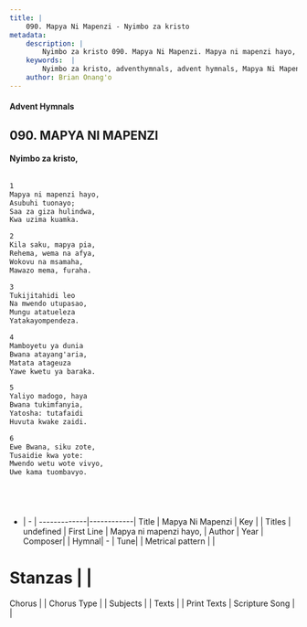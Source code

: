 ```yaml
---
title: |
    090. Mapya Ni Mapenzi - Nyimbo za kristo
metadata:
    description: |
        Nyimbo za kristo 090. Mapya Ni Mapenzi. Mapya ni mapenzi hayo,  Asubuhi tuonayo;  Saa za giza hulindwa,  Kwa uzima kuamka.   
    keywords:  |
        Nyimbo za kristo, adventhymnals, advent hymnals, Mapya Ni Mapenzi, Mapya ni mapenzi hayo, . 
    author: Brian Onang'o
---
```


#### Advent Hymnals
## 090. MAPYA NI MAPENZI
####  Nyimbo za kristo,

```txt

1
Mapya ni mapenzi hayo, 
Asubuhi tuonayo; 
Saa za giza hulindwa, 
Kwa uzima kuamka. 

2
Kila saku, mapya pia, 
Rehema, wema na afya, 
Wokovu na msamaha, 
Mawazo mema, furaha. 

3
Tukijitahidi leo 
Na mwendo utupasao, 
Mungu atatueleza 
Yatakayompendeza. 

4
Mamboyetu ya dunia 
Bwana atayang'aria, 
Matata atageuza 
Yawe kwetu ya baraka. 

5
Yaliyo madogo, haya 
Bwana tukimfanyia, 
Yatosha: tutafaidi 
Huvuta kwake zaidi. 

6
Ewe Bwana, siku zote, 
Tusaidie kwa yote: 
Mwendo wetu wote vivyo, 
Uwe kama tuombavyo.






```

- |   -  |
-------------|------------|
Title | Mapya Ni Mapenzi |
Key |  |
Titles | undefined |
First Line | Mapya ni mapenzi hayo,  |
Author | 
Year | 
Composer| |
Hymnal|  - |
Tune|  |
Metrical pattern | |
# Stanzas |  |
Chorus |  |
Chorus Type |  |
Subjects | |
Texts |  |
Print Texts | 
Scripture Song |  |
    
